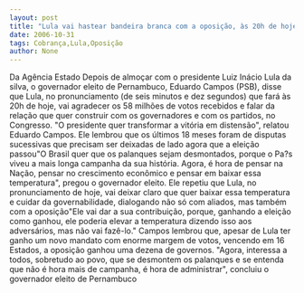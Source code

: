 ```yaml
---
layout: post
title: "Lula vai hastear bandeira branca com a oposição, às 20h de hoje"
date: 2006-10-31
tags: Cobrança,Lula,Oposição
author: None
---
```


Da Agência Estado
Depois de almoçar com o presidente Luiz Inácio Lula da silva, o governador eleito de Pernambuco, Eduardo Campos (PSB), disse que Lula, no pronunciamento (de seis minutos e dez segundos) que fará às 20h de hoje, vai agradecer os 58 milhões de votos recebidos e falar da relação que quer construir com os governadores e com os partidos, no Congresso. 
\"O presidente quer transformar a vitória em distensão\", relatou Eduardo Campos. Ele lembrou que os últimos 18 meses foram de disputas sucessivas que precisam ser deixadas de lado agora que a eleição passou\"O Brasil quer que os palanques sejam desmontados, porque o Pa?s viveu a mais longa campanha da sua história. Agora, é hora de pensar na Nação, pensar no crescimento econômico e pensar em baixar essa temperatura\", pregou o governador eleito. 
Ele repetiu que Lula, no pronunciamento de hoje, vai deixar claro que quer baixar essa temperatura e cuidar da governabilidade, dialogando não só com aliados, mas também com a oposição\"Ele vai dar a sua contribuição, porque, ganhando a eleição como ganhou, ele poderia elevar a temperatura
 dizendo isso aos adversários, mas não vai fazê-lo.\" Campos lembrou que, apesar de Lula ter ganho um novo mandato com enorme margem de votos, vencendo em 16 Estados, a oposição ganhou uma dezena de governos. 
\"Agora, interessa a todos, sobretudo ao povo, que se desmontem os palanques e se entenda que não é hora mais de campanha, é hora de administrar\", concluiu o governador eleito de Pernambuco 